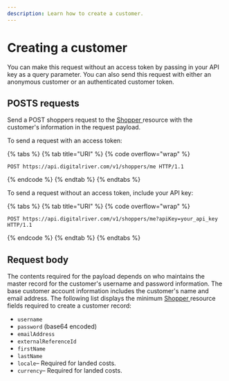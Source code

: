```yaml
---
description: Learn how to create a customer.
---
```


# Creating a customer

You can make this request without an access token by passing in your API key as a query parameter. You can also send this request with either an anonymous customer or an authenticated customer token.

## POSTS requests

Send a POST shoppers request to the [Shopper ](https://www.digitalriver.com/docs/commerce-api-reference/#tag/Shoppers)resource with the customer's information in the request payload.

To send a request with an access token:

{% tabs %}
{% tab title="URI" %}
{% code overflow="wrap" %}
```http
POST https://api.digitalriver.com/v1/shoppers/me HTTP/1.1
```
{% endcode %}
{% endtab %}
{% endtabs %}

To send a request without an access token, include your API key:

{% tabs %}
{% tab title="URI" %}
{% code overflow="wrap" %}
```http
POST https://api.digitalriver.com/v1/shoppers/me?apiKey=your_api_key HTTP/1.1
```
{% endcode %}
{% endtab %}
{% endtabs %}

## Request body

The contents required for the payload depends on who maintains the master record for the customer's username and password information. The base customer account information includes the customer's name and email address. The following list displays the minimum [Shopper ](https://www.digitalriver.com/docs/commerce-api-reference/#tag/Shoppers)resource fields required to create a customer record:

* `username`
* `password` (base64 encoded)
* `emailAddress`
* `externalReferenceId`
* `firstName`
* `lastName`
* `locale`– Required for landed costs.
* `currency`– Required for landed costs.
